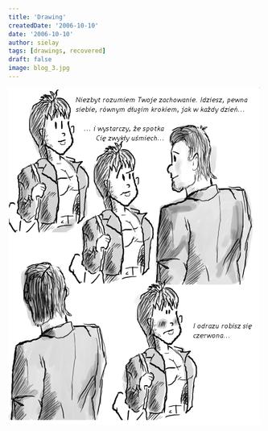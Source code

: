 ```yaml
---
title: 'Drawing'
createdDate: '2006-10-10'
date: '2006-10-10'
author: sielay
tags: [drawings, recovered]
draft: false
image: blog_3.jpg
---
```


![](blog_3.jpg)
